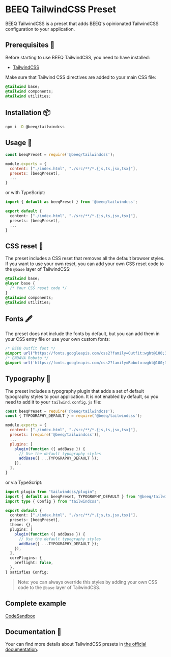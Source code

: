 # BEEQ TailwindCSS Preset

BEEQ TailwindCSS is a preset that adds BEEQ's opinionated TailwindCSS configuration to your application.

## Prerequisites 🧰

Before starting to use BEEQ TailwindCSS, you need to have installed:

- [TailwindCSS](https://tailwindcss.com/docs/installation)

Make sure that Tailwind CSS directives are added to your main CSS file:

```css
@tailwind base;
@tailwind components;
@tailwind utilities;
```

## Installation 📦

```bash
npm i -D @beeq/tailwindcss
```

## Usage 🚀

```js
const beeqPreset = require('@beeq/tailwindcss');

module.exports = {
  content: ["./index.html", "./src/**/*.{js,ts,jsx,tsx}"],
  presets: [beeqPreset],
  ...
}
```

or with TypeScript:

```ts
import { default as beeqPreset } from '@beeq/tailwindcss';

export default {
  content: ["./index.html", "./src/**/*.{js,ts,jsx,tsx}"],
  presets: [beeqPreset],
  ...
}
```

## CSS reset 🧹

The preset includes a CSS reset that removes all the default browser styles. If you want to use your own reset, you can add your own CSS reset code to the `@base` layer of TailwindCSS:

```css
@tailwind base;
@layer base {
  /* Your CSS reset code */
}
@tailwind components;
@tailwind utilities;
```

## Fonts 🖋

The preset does not include the fonts by default, but you can add them in your CSS entry file or use your own custom fonts:

```css
/* BEEQ Outfit font */
@import url("https://fonts.googleapis.com/css2?family=Outfit:wght@100;300;400;600;700&display=swap");
/* ENDAVA Roboto */
@import url('https://fonts.googleapis.com/css2?family=Roboto:wght@100;300;400;500;700&display=swap');
```

## Typography 📝

The preset includes a typography plugin that adds a set of default typography styles to your application. It is not enabled by default, so you need to add it to your `tailwind.config.js` file:

```js
const beeqPreset = require('@beeq/tailwindcss');
const { TYPOGRAPHY_DEFAULT } = require('@beeq/tailwindcss');

module.exports = {
  content: ["./index.html", "./src/**/*.{js,ts,jsx,tsx}"],
  presets: [require('@beeq/tailwindcss')],
  ...
  plugins: [
    plugin(function ({ addBase }) {
      // Use the default typography styles
      addBase({ ...TYPOGRAPHY_DEFAULT });
    }),
  ],
}
```

or via TypeScript:

```ts
import plugin from "tailwindcss/plugin";
import { default as beeqPreset, TYPOGRAPHY_DEFAULT } from "@beeq/tailwindcss";
import type { Config } from "tailwindcss";

export default {
  content: ["./index.html", "./src/**/*.{js,ts,jsx,tsx}"],
  presets: [beeqPreset],
  theme: {},
  plugins: [
    plugin(function ({ addBase }) {
      // Use the default typography styles
      addBase({ ...TYPOGRAPHY_DEFAULT });
    }),
  ],
  corePlugins: {
    preflight: false,
  },
} satisfies Config;
```

> Note: you can always override this styles by adding your own CSS code to the `@base` layer of TailwindCSS.

## Complete example

[CodeSandbox](https://codesandbox.io/p/sandbox/beeq-tailwind-css-preset-swrtfk?file=%2Ftailwind.config.ts)

## Documentation 📙

Your can find more details about TailwindCSS presets in [the official documentation](https://tailwindcss.com/docs/presets).
